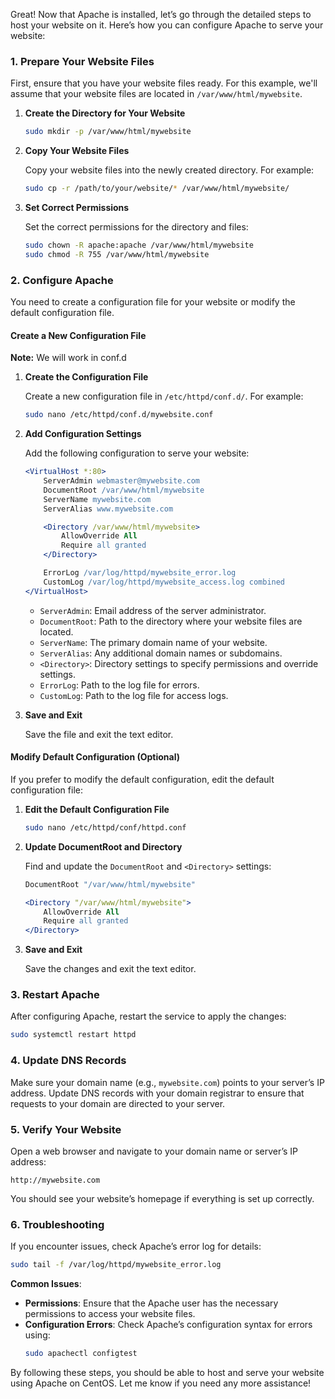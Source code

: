 Great! Now that Apache is installed, let’s go through the detailed steps to host your website on it. Here’s how you can configure Apache to serve your website:

### **1. Prepare Your Website Files**

First, ensure that you have your website files ready. For this example, we'll assume that your website files are located in `/var/www/html/mywebsite`.

1. **Create the Directory for Your Website**

   ```bash
   sudo mkdir -p /var/www/html/mywebsite
   ```

2. **Copy Your Website Files**

   Copy your website files into the newly created directory. For example:
   ```bash
   sudo cp -r /path/to/your/website/* /var/www/html/mywebsite/
   ```

3. **Set Correct Permissions**

   Set the correct permissions for the directory and files:
   ```bash
   sudo chown -R apache:apache /var/www/html/mywebsite
   sudo chmod -R 755 /var/www/html/mywebsite
   ```

### **2. Configure Apache**

You need to create a configuration file for your website or modify the default configuration file.

#### **Create a New Configuration File**

**Note:** We will work in conf.d

1. **Create the Configuration File**

   Create a new configuration file in `/etc/httpd/conf.d/`. For example:
   ```bash
   sudo nano /etc/httpd/conf.d/mywebsite.conf
   ```

2. **Add Configuration Settings**

   Add the following configuration to serve your website:

   ```apache
   <VirtualHost *:80>
       ServerAdmin webmaster@mywebsite.com
       DocumentRoot /var/www/html/mywebsite
       ServerName mywebsite.com
       ServerAlias www.mywebsite.com

       <Directory /var/www/html/mywebsite>
           AllowOverride All
           Require all granted
       </Directory>

       ErrorLog /var/log/httpd/mywebsite_error.log
       CustomLog /var/log/httpd/mywebsite_access.log combined
   </VirtualHost>
   ```

   - `ServerAdmin`: Email address of the server administrator.
   - `DocumentRoot`: Path to the directory where your website files are located.
   - `ServerName`: The primary domain name of your website.
   - `ServerAlias`: Any additional domain names or subdomains.
   - `<Directory>`: Directory settings to specify permissions and override settings.
   - `ErrorLog`: Path to the log file for errors.
   - `CustomLog`: Path to the log file for access logs.

3. **Save and Exit**

   Save the file and exit the text editor.

#### **Modify Default Configuration (Optional)**

If you prefer to modify the default configuration, edit the default configuration file:

1. **Edit the Default Configuration File**

   ```bash
   sudo nano /etc/httpd/conf/httpd.conf
   ```

2. **Update DocumentRoot and Directory**

   Find and update the `DocumentRoot` and `<Directory>` settings:

   ```apache
   DocumentRoot "/var/www/html/mywebsite"

   <Directory "/var/www/html/mywebsite">
       AllowOverride All
       Require all granted
   </Directory>
   ```

3. **Save and Exit**

   Save the changes and exit the text editor.

### **3. Restart Apache**

After configuring Apache, restart the service to apply the changes:

```bash
sudo systemctl restart httpd
```

### **4. Update DNS Records**

Make sure your domain name (e.g., `mywebsite.com`) points to your server’s IP address. Update DNS records with your domain registrar to ensure that requests to your domain are directed to your server.

### **5. Verify Your Website**

Open a web browser and navigate to your domain name or server’s IP address:

```
http://mywebsite.com
```

You should see your website’s homepage if everything is set up correctly.

### **6. Troubleshooting**

If you encounter issues, check Apache’s error log for details:

```bash
sudo tail -f /var/log/httpd/mywebsite_error.log
```

**Common Issues**:
- **Permissions**: Ensure that the Apache user has the necessary permissions to access your website files.
- **Configuration Errors**: Check Apache’s configuration syntax for errors using:
  ```bash
  sudo apachectl configtest
  ```

By following these steps, you should be able to host and serve your website using Apache on CentOS. Let me know if you need any more assistance!
